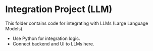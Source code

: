 # Integration Project (LLM)

This folder contains code for integrating with LLMs (Large Language Models).

- Use Python for integration logic.
- Connect backend and UI to LLMs here.
